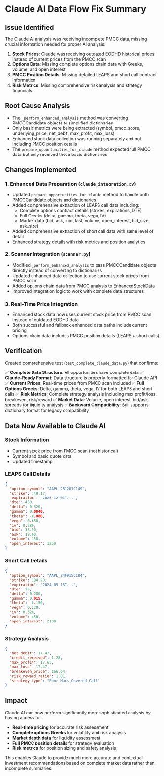 # Claude AI Data Flow Fix Summary

## Issue Identified
The Claude AI analysis was receiving incomplete PMCC data, missing crucial information needed for proper AI analysis:

1. **Stock Prices**: Claude was receiving outdated EODHD historical prices instead of current prices from the PMCC scan
2. **Options Data**: Missing complete options chain data with Greeks, volume, and open interest 
3. **PMCC Position Details**: Missing detailed LEAPS and short call contract information
4. **Risk Metrics**: Missing comprehensive risk analysis and strategy financials

## Root Cause Analysis
- The `_perform_enhanced_analysis` method was converting PMCCCandidate objects to simplified dictionaries
- Only basic metrics were being extracted (symbol, pmcc_score, underlying_price, net_debit, max_profit, max_loss)
- Enhanced stock data collection was running separately and not including PMCC position details
- The `prepare_opportunities_for_claude` method expected full PMCC data but only received these basic dictionaries

## Changes Implemented

### 1. Enhanced Data Preparation (`claude_integration.py`)
- Updated `prepare_opportunities_for_claude` method to handle both PMCCCandidate objects and dictionaries
- Added comprehensive extraction of LEAPS call data including:
  - Complete options contract details (strikes, expirations, DTE)
  - Full Greeks (delta, gamma, theta, vega, IV)
  - Market data (bid, ask, mid, last, volume, open_interest, bid_size, ask_size)
- Added comprehensive extraction of short call data with same level of detail
- Enhanced strategy details with risk metrics and position analytics

### 2. Scanner Integration (`scanner.py`)
- Modified `_perform_enhanced_analysis` to pass PMCCCandidate objects directly instead of converting to dictionaries
- Updated enhanced data collection to use current stock prices from PMCC scan
- Added options chain data from PMCC analysis to EnhancedStockData
- Improved integration logic to work with complete data structures

### 3. Real-Time Price Integration
- Enhanced stock data now uses current stock price from PMCC scan instead of outdated EODHD data
- Both successful and fallback enhanced data paths include current pricing
- Options chain data includes PMCC position details (LEAPS + short calls)

## Verification
Created comprehensive test (`test_complete_claude_data.py`) that confirms:

✅ **Complete Data Structure**: All opportunities have complete data
✅ **Claude-Ready Format**: Data structure is properly formatted for Claude API  
✅ **Current Prices**: Real-time prices from PMCC scan included
✅ **Full Options Greeks**: Delta, gamma, theta, vega, IV for both LEAPS and short calls
✅ **Risk Metrics**: Complete strategy analysis including max profit/loss, breakeven, risk/reward
✅ **Market Data**: Volume, open interest, bid/ask spreads for liquidity analysis
✅ **Backward Compatibility**: Still supports dictionary format for legacy compatibility

## Data Now Available to Claude AI

### Stock Information
- Current stock price from PMCC scan (not historical)
- Symbol and basic quote data
- Updated timestamp

### LEAPS Call Details
```json
{
  "option_symbol": "AAPL_251201C149",
  "strike": 149.17,
  "expiration": "2025-12-01T...",
  "dte": 450,
  "delta": 0.820,
  "gamma": 0.0040,
  "theta": -0.080,
  "vega": 0.650,
  "iv": 0.280,
  "bid": 18.50,
  "ask": 19.00,
  "volume": 150,
  "open_interest": 1250
}
```

### Short Call Details
```json
{
  "option_symbol": "AAPL_240915C184",
  "strike": 184.28,
  "expiration": "2024-09-15T...",
  "dte": 35,
  "delta": 0.280,
  "gamma": 0.015,
  "theta": -0.150,
  "vega": 0.220,
  "iv": 0.320,
  "volume": 450,
  "open_interest": 2100
}
```

### Strategy Analysis
```json
{
  "net_debit": 17.47,
  "credit_received": 1.28,
  "max_profit": 17.63,
  "max_loss": 17.47,
  "breakeven_price": 166.64,
  "risk_reward_ratio": 1.01,
  "strategy_type": "Poor_Mans_Covered_Call"
}
```

## Impact
Claude AI can now perform significantly more sophisticated analysis by having access to:
- **Real-time pricing** for accurate risk assessment
- **Complete options Greeks** for volatility and risk analysis  
- **Market depth data** for liquidity assessment
- **Full PMCC position details** for strategy evaluation
- **Risk metrics** for position sizing and safety analysis

This enables Claude to provide much more accurate and contextual investment recommendations based on complete market data rather than incomplete summaries.